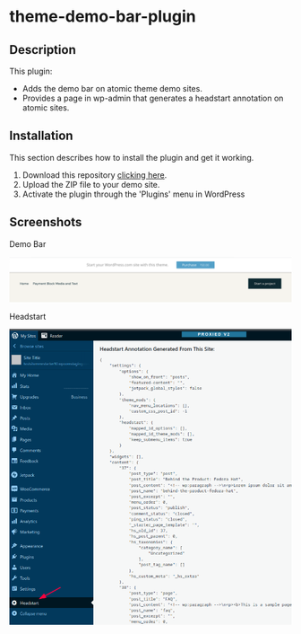 # theme-demo-bar-plugin

## Description

This plugin:

- Adds the demo bar on atomic theme demo sites.
- Provides a page in wp-admin that generates a headstart annotation on atomic sites.

## Installation

This section describes how to install the plugin and get it working.

1. Download this repository [clicking here](https://github.com/Automattic/theme-demo-bar-plugin/archive/refs/heads/trunk.zip).
2. Upload the ZIP file to your demo site.
3. Activate the plugin through the 'Plugins' menu in WordPress

## Screenshots

Demo Bar

![Example Demo Bar](screenshots/example-demo-bar.png?raw=true)

Headstart

![Example Headstart Annotation Generator](screenshots/example-headstart-annotation.png?raw=true)
